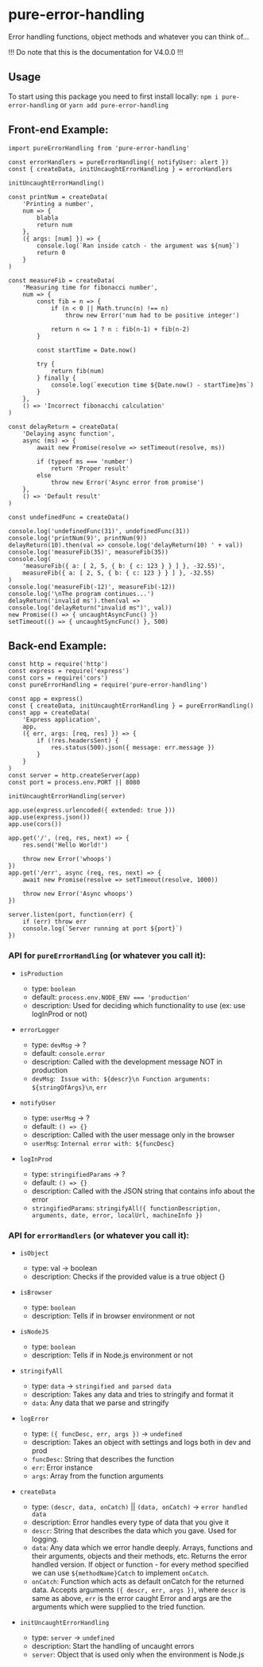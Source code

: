 # pure-error-handling
Error handling functions, object methods and whatever you can think of...

!!! Do note that this is the documentation for V4.0.0 !!!

## Usage
To start using this package you need to first install locally:
`npm i pure-error-handling` or `yarn add pure-error-handling`

## Front-end Example:
```
import pureErrorHandling from 'pure-error-handling'

const errorHandlers = pureErrorHandling({ notifyUser: alert })
const { createData, initUncaughtErrorHandling } = errorHandlers

initUncaughtErrorHandling()

const printNum = createData(
    'Printing a number',
    num => {
        blabla
        return num
    },
    ({ args: [num] }) => {
        console.log(`Ran inside catch - the argument was ${num}`)
        return 0
    }
)

const measureFib = createData(
    'Measuring time for fibonacci number',
    num => {
        const fib = n => {
            if (n < 0 || Math.trunc(n) !== n)
                throw new Error('num had to be positive integer')

            return n <= 1 ? n : fib(n-1) + fib(n-2)
        }

        const startTime = Date.now()

        try {
            return fib(num)
        } finally {
            console.log(`execution time ${Date.now() - startTime}ms`)
        }
    },
    () => 'Incorrect fibonacchi calculation'
)

const delayReturn = createData(
    'Delaying async function',
    async (ms) => {
        await new Promise(resolve => setTimeout(resolve, ms))

        if (typeof ms === 'number')
            return 'Proper result'
        else
            throw new Error('Async error from promise')
    },
    () => 'Default result'
)

const undefinedFunc = createData()

console.log('undefinedFunc(31)', undefinedFunc(31))
console.log('printNum(9)', printNum(9))
delayReturn(10).then(val => console.log('delayReturn(10) ' + val))
console.log('measureFib(35)', measureFib(35))
console.log(
    'measureFib({ a: [ 2, 5, { b: { c: 123 } } ] }, -32.55)',
    measureFib({ a: [ 2, 5, { b: { c: 123 } } ] }, -32.55)
)
console.log('measureFib(-12)', measureFib(-12))
console.log('\nThe program continues...')
delayReturn('invalid ms').then(val => console.log('delayReturn("invalid ms")', val))
new Promise(() => { uncaughtAsyncFunc() })
setTimeout(() => { uncaughtSyncFunc() }, 500)
```

## Back-end Example:
```
const http = require('http')
const express = require('express')
const cors = require('cors')
const pureErrorHandling = require('pure-error-handling')

const app = express()
const { createData, initUncaughtErrorHandling } = pureErrorHandling()
const app = createData(
    'Express application',
    app,
    ({ err, args: [req, res] }) => {
        if (!res.headersSent) {
            res.status(500).json({ message: err.message })
        }
    }
)
const server = http.createServer(app)
const port = process.env.PORT || 8080

initUncaughtErrorHandling(server)

app.use(express.urlencoded({ extended: true }))
app.use(express.json())
app.use(cors())

app.get('/', (req, res, next) => {
    res.send('Hello World!')

    throw new Error('whoops')
})
app.get('/err', async (req, res, next) => {
    await new Promise(resolve => setTimeout(resolve, 1000))

    throw new Error('Async whoops')
})

server.listen(port, function(err) {
    if (err) throw err
    console.log(`Server running at port ${port}`)
})
```

### API for `pureErrorHandling` (or whatever you call it):
* `isProduction`
  * type: `boolean`
  * default: `process.env.NODE_ENV === 'production'`
  * description: Used for deciding which functionality to use (ex: use logInProd or not)

* `errorLogger`
  * type: `devMsg` -> ?
  * default: `console.error`
  * description: Called with the development message NOT in production
  * `devMsg`: ` Issue with: ${descr}\n Function arguments: ${stringOfArgs}\n`, `err`

* `notifyUser`
  * type: `userMsg` -> ?
  * default: `() => {}`
  * description: Called with the user message only in the browser
  * `userMsg`: `Internal error with: ${funcDesc}`

* `logInProd`
  * type: `stringifiedParams` -> ?
  * default: `() => {}`
  * description: Called with the JSON string that contains info about the error
  * `stringifiedParams`: `stringifyAll({ functionDescription, arguments, date, error, localUrl, machineInfo })`

### API for `errorHandlers` (or whatever you call it):
* `isObject`
  * type: val -> boolean
  * description: Checks if the provided value is a true object {}

* `isBrowser`
  * type: `boolean`
  * description: Tells if in browser environment or not

* `isNodeJS`
  * type: `boolean`
  * description: Tells if in Node.js environment or not

* `stringifyAll`
  * type: `data` -> `stringified and parsed data`
  * description: Takes any data and tries to stringify and format it
  * `data`: Any data that we parse and stringify

* `logError`
  * type: `({ funcDesc, err, args })` -> `undefined`
  * description: Takes an object with settings and logs both in dev and prod
  * `funcDesc`: String that describes the function
  * `err`: Error instance
  * `args`: Array from the function arguments

* `createData`
  * type: `(descr, data, onCatch)` || `(data, onCatch)` -> `error handled data`
  * description: Error handles every type of data that you give it
  * `descr`: String that describes the data which you gave. Used for logging.
  * `data`: Any data which we error handle deeply. Arrays, functions and their arguments,
  objects and their methods, etc. Returns the error handled version. If object or function -
  for every method specified we can use `${methodName}Catch` to implement `onCatch`.
  * `onCatch`: Function which acts as default onCatch for the returned data. Accepts arguments
  `({ descr, err, args })`, where `descr` is same as above, `err` is the error caught Error
  and args are the arguments which were supplied to the tried function.

* `initUncaughtErrorHandling`
  * type: `server` -> `undefined`
  * description: Start the handling of uncaught errors
  * `server`: Object that is used only when the environment is Node.js
